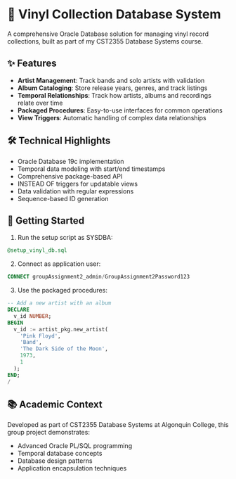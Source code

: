 # 🎵 Vinyl Collection Database System

A comprehensive Oracle Database solution for managing vinyl record collections, built as part of my CST2355 Database Systems course.

## ✨ Features
- **Artist Management**: Track bands and solo artists with validation
- **Album Cataloging**: Store release years, genres, and track listings
- **Temporal Relationships**: Track how artists, albums and recordings relate over time
- **Packaged Procedures**: Easy-to-use interfaces for common operations
- **View Triggers**: Automatic handling of complex data relationships

## 🛠️ Technical Highlights
- Oracle Database 19c implementation
- Temporal data modeling with start/end timestamps
- Comprehensive package-based API
- INSTEAD OF triggers for updatable views
- Data validation with regular expressions
- Sequence-based ID generation

## 🚀 Getting Started
1. Run the setup script as SYSDBA:
```sql
@setup_vinyl_db.sql
```

2. Connect as application user:
```sql
CONNECT groupAssignment2_admin/GroupAssignment2Password123
```
3. Use the packaged procedures:
```sql
-- Add a new artist with an album
DECLARE
  v_id NUMBER;
BEGIN
  v_id := artist_pkg.new_artist(
    'Pink Floyd', 
    'Band',
    'The Dark Side of the Moon',
    1973,
    1
  );
END;
/
```

## 📚 Academic Context
Developed as part of CST2355 Database Systems at Algonquin College, this group project demonstrates:
- Advanced Oracle PL/SQL programming
- Temporal database concepts
- Database design patterns
- Application encapsulation techniques
